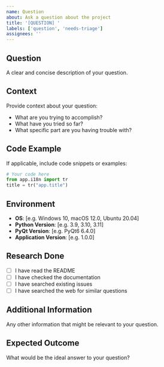 ```yaml
---
name: Question
about: Ask a question about the project
title: '[QUESTION] '
labels: ['question', 'needs-triage']
assignees: ''
---
```


## Question
A clear and concise description of your question.

## Context
Provide context about your question:
- What are you trying to accomplish?
- What have you tried so far?
- What specific part are you having trouble with?

## Code Example
If applicable, include code snippets or examples:

```python
# Your code here
from app.i18n import tr
title = tr("app.title")
```

## Environment
- **OS**: [e.g. Windows 10, macOS 12.0, Ubuntu 20.04]
- **Python Version**: [e.g. 3.9, 3.10, 3.11]
- **PyQt Version**: [e.g. PyQt6 6.4.0]
- **Application Version**: [e.g. 1.0.0]

## Research Done
- [ ] I have read the README
- [ ] I have checked the documentation
- [ ] I have searched existing issues
- [ ] I have searched the web for similar questions

## Additional Information
Any other information that might be relevant to your question.

## Expected Outcome
What would be the ideal answer to your question? 